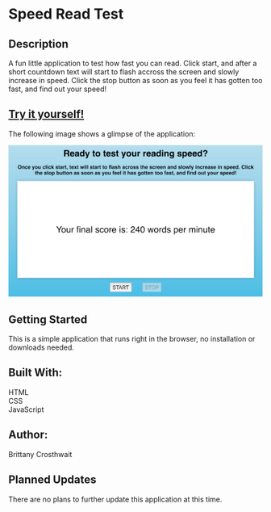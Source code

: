 # Speed Read Test

## Description

A fun little application to test how fast you can read. Click start, and after a short countdown text will start to flash accross the screen and slowly increase in speed. Click the stop button as soon as you feel it has gotten too fast, and find out your speed!

## [Try it yourself!](https://bfeliz.github.io/speed-read-test/)

The following image shows a glimpse of the application:

![speed read test](assets/image.png)

## Getting Started

This is a simple application that runs right in the browser, no installation or downloads needed.

## Built With:

HTML <br>
CSS <br>
JavaScript

## Author:

Brittany Crosthwait

## Planned Updates

There are no plans to further update this application at this time.

